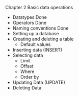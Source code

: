 Chapter 2 Basic data operations

- Datatypes Done
- Operators Done
- Naming conventions Done
- Setting up a database
- Creating and deleting a table
  - Default values
- Inserting data (INSERT)
- Selecting data
  - Limit
  - Offset
  - Where
  - Order by
- Updating Data (UPDATE)
- Deleting Data
